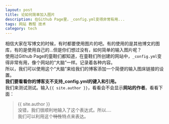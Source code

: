 ```yaml
---
layout: post
title: 论如何简单加入图片
description: 在Github Page里，_config.yml变得非常有用...
tags: 网站 教程 技术
category: tech
---
```


相信大家在写博文的时候，有时都要使用图片的吧。有的使用的是其他博文的图库，有的是使用自己的...但是你们想过没有，如何简单的输入图片呢？  
使用过Github Page的童鞋们都知道，在童鞋们所创建的网站中，`_config.yml`变得非常有用，像个网站的“大脑”一样。记录着各种内容。  
所以，我们可以使用这个“大脑”来给我们的博客添加一个简便的输入图床链接的设置。  
**我们要看看你的博客支不支持_config.yml的键入和引用。**  
我们来测试测试。输入`{{ site.author }}`，看看会不会显示**网站的作者**。看看下面：  
> {{ site.author }}  
没错，我们很顺利地输入了这个表达式。所以....  
我们可以利用这个~~特性~~特点来表达。
